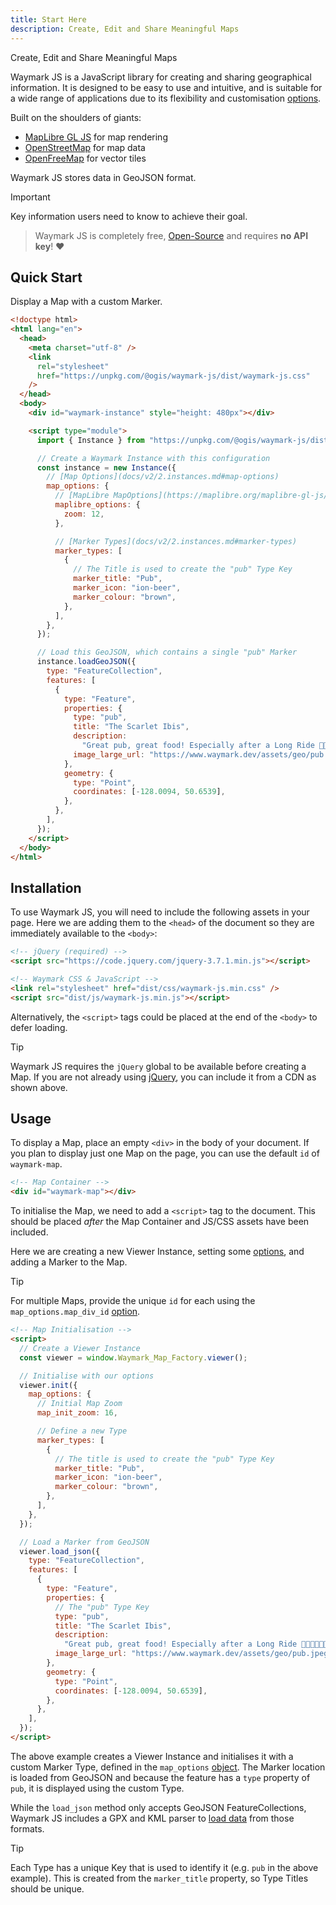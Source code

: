 ```yaml
---
title: Start Here
description: Create, Edit and Share Meaningful Maps
---
```


Create, Edit and Share Meaningful Maps

Waymark JS is a JavaScript library for creating and sharing geographical information. It is designed to be easy to use and intuitive, and is suitable for a wide range of applications due to its flexibility and customisation [options](docs/v2/2.instances.md#map-options).

Built on the shoulders of giants:

- [MapLibre GL JS](https://maplibre.org/) for map rendering
- [OpenStreetMap](https://www.openstreetmap.org/) for map data
- [OpenFreeMap](https://openfreemap.org/) for vector tiles

<!-- To-Do: with support for GPX and KML files. -->

Waymark JS stores data in GeoJSON format.

> [!IMPORTANT]
> Key information users need to know to achieve their goal.

> Waymark JS is completely free, [Open-Source](https://github.com/OpenGIS/Waymark-JS) and requires **no API key**! ❤️

## Quick Start

Display a Map with a custom Marker.

```html
<!doctype html>
<html lang="en">
  <head>
    <meta charset="utf-8" />
    <link
      rel="stylesheet"
      href="https://unpkg.com/@ogis/waymark-js/dist/waymark-js.css"
    />
  </head>
  <body>
    <div id="waymark-instance" style="height: 480px"></div>

    <script type="module">
      import { Instance } from "https://unpkg.com/@ogis/waymark-js/dist/waymark-js.js";

      // Create a Waymark Instance with this configuration
      const instance = new Instance({
        // [Map Options](docs/v2/2.instances.md#map-options)
        map_options: {
          // [MapLibre MapOptions](https://maplibre.org/maplibre-gl-js/docs/API/type-aliases/MapOptions/)
          maplibre_options: {
            zoom: 12,
          },

          // [Marker Types](docs/v2/2.instances.md#marker-types)
          marker_types: [
            {
              // The Title is used to create the "pub" Type Key
              marker_title: "Pub",
              marker_icon: "ion-beer",
              marker_colour: "brown",
            },
          ],
        },
      });

      // Load this GeoJSON, which contains a single "pub" Marker
      instance.loadGeoJSON({
        type: "FeatureCollection",
        features: [
          {
            type: "Feature",
            properties: {
              type: "pub",
              title: "The Scarlet Ibis",
              description:
                "Great pub, great food! Especially after a Long Ride 🚴🍔🍟🍺🍺💤",
              image_large_url: "https://www.waymark.dev/assets/geo/pub.jpeg",
            },
            geometry: {
              type: "Point",
              coordinates: [-128.0094, 50.6539],
            },
          },
        ],
      });
    </script>
  </body>
</html>
```

## Installation

To use Waymark JS, you will need to include the following assets in your page. Here we are adding them to the `<head>` of the document so they are immediately available to the `<body>`:

```html
<!-- jQuery (required) -->
<script src="https://code.jquery.com/jquery-3.7.1.min.js"></script>

<!-- Waymark CSS & JavaScript -->
<link rel="stylesheet" href="dist/css/waymark-js.min.css" />
<script src="dist/js/waymark-js.min.js"></script>
```

Alternatively, the `<script>` tags could be placed at the end of the `<body>` to defer loading.

> [!TIP]
> Waymark JS requires the `jQuery` global to be available before creating a Map. If you are not already using [jQuery](https://jquery.com/), you can include it from a CDN as shown above.

## Usage

To display a Map, place an empty `<div>` in the body of your document. If you plan to display just one Map on the page, you can use the default `id` of `waymark-map`.

```html
<!-- Map Container -->
<div id="waymark-map"></div>
```

To initialise the Map, we need to add a `<script>` tag to the document. This should be placed _after_ the Map Container and JS/CSS assets have been included.

Here we are creating a new Viewer Instance, setting some [options](map#map-options), and adding a Marker to the Map.

> [!TIP]
> For multiple Maps, provide the unique `id` for each using the `map_options.map_div_id` [option](map#map-options).

```html
<!-- Map Initialisation -->
<script>
  // Create a Viewer Instance
  const viewer = window.Waymark_Map_Factory.viewer();

  // Initialise with our options
  viewer.init({
    map_options: {
      // Initial Map Zoom
      map_init_zoom: 16,

      // Define a new Type
      marker_types: [
        {
          // The title is used to create the "pub" Type Key
          marker_title: "Pub",
          marker_icon: "ion-beer",
          marker_colour: "brown",
        },
      ],
    },
  });

  // Load a Marker from GeoJSON
  viewer.load_json({
    type: "FeatureCollection",
    features: [
      {
        type: "Feature",
        properties: {
          // The "pub" Type Key
          type: "pub",
          title: "The Scarlet Ibis",
          description:
            "Great pub, great food! Especially after a Long Ride 🚴🍔🍟🍺🍺💤",
          image_large_url: "https://www.waymark.dev/assets/geo/pub.jpeg",
        },
        geometry: {
          type: "Point",
          coordinates: [-128.0094, 50.6539],
        },
      },
    ],
  });
</script>
```

The above example creates a Viewer Instance and initialises it with a custom Marker Type, defined in the `map_options` [object](map#map-options). The Marker location is loaded from GeoJSON and because the feature has a `type` property of `pub`, it is displayed using the custom Type.

While the `load_json` method only accepts GeoJSON FeatureCollections, Waymark JS includes a GPX and KML parser to [load data](viewer#loading-data) from those formats.

> [!TIP]
> Each Type has a unique Key that is used to identify it (e.g. `pub` in the above example). This is created from the `marker_title` property, so Type Titles should be unique.

